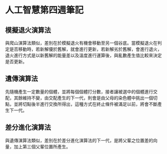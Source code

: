 # 人工智慧第四週筆記
## 模擬退火演算法
與爬山演算法類似，差別在於模擬退火有機會移動至另一個谷底。當模擬退火在判定是否移動時，若新解優於舊解，就會進行更新，若新解劣於舊解，會進行退火，退火進行方式是以新舊解的能量差以及溫度進行運算後，與亂數產生值比較來決定是否更新。

## 遺傳演算法
先隨機產生一定數量的個體，並將每個個體打分數，接者讓被選中的個體進行交配，其餘維持不變，由交配產生的下一代，則會是由父母的染色體中挑出一個切點，並將切點後半進行交換所得出，這種方式在終止條件被滿足以前，將會不斷產生下一代。

## 差分進化演算法
與遺傳演算法類似，差別在於差分進化演算法的下一代，是將父輩之位置差的向量，加上第三個父輩位置所產生。